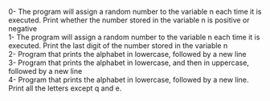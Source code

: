 0- The program will assign a random number to the variable n each time it is executed. Print whether the number stored in the variable n is positive or negative</br>
1- The program will assign a random number to the variable n each time it is executed. Print the last digit of the number stored in the variable n</br>
2- Program that prints the alphabet in lowercase, followed by a new line</br>
3- Program that prints the alphabet in lowercase, and then in uppercase, followed by a new line</br>
4- Program that prints the alphabet in lowercase, followed by a new line. Print all the letters except q and e.
